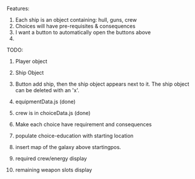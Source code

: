 Features:

1. Each ship is an object containing: hull, guns, crew
2. Choices will have pre-requisites & consequences
3. I want a button to automatically open the buttons above
4.

TODO:

1. Player object
2. Ship Object
3. Button add ship, then the ship object appears next to it. The ship object can be deleted with an 'x'.

4. equipmentData.js (done)
5. crew is in choiceData.js (done)
6. Make each choice have requirement and consequences
7. populate choice-education with starting location
8. insert map of the galaxy above startingpos.
9. required crew/energy display
10. remaining weapon slots display 